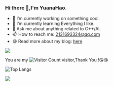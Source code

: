 ### Hi there 👋,I'm YuanaHao.

- 🔭 I’m currently working on something cool.
- 🌱 I’m currently learning Everything I like.
- 💬 Ask me about anything related to C++/AI.
- 📫 How to reach me: 2131693324@qq.com
- 😄 Read more about my blog: [here](yuanahao.github.io)

![](https://github-readme-stats.vercel.app/api?username=YuanaHao&show_icons=true&theme=transparent)

You are my ![Visitor Count](https://profile-counter.glitch.me/YuanaHao/count.svg) visitor,Thank You !:kissing_heart::kissing_heart:

![Top Langs](https://github-readme-stats.vercel.app/api/top-langs/?username=YuanaHao&layout=compact&theme=tokyonight)  

![](https://github-readme-activity-graph.cyclic.app/graph?username=YuanaHao&theme=dracula)  
